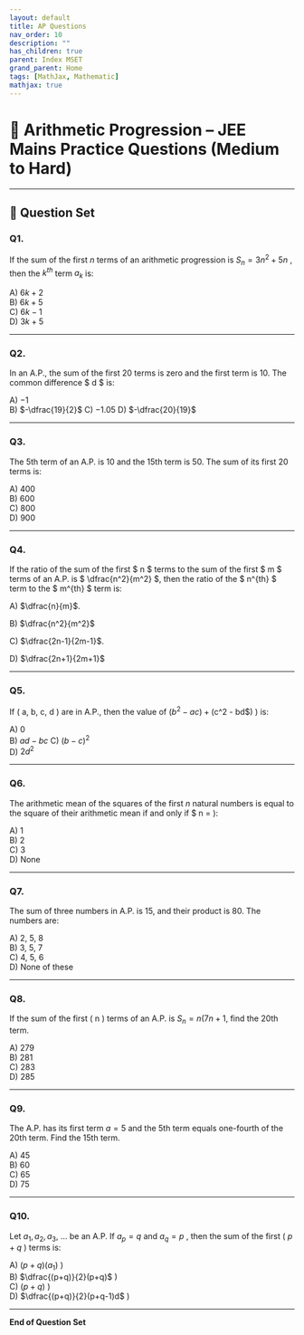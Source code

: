 ```yaml
---
layout: default
title: AP Questions
nav_order: 10
description: ""
has_children: true
parent: Index MSET
grand_parent: Home
tags: [MathJax, Mathematic]
mathjax: true
---
```


# 📘 Arithmetic Progression – JEE Mains Practice Questions (Medium to Hard)

---

## 🧮 Question Set

### **Q1.**
If the sum of the first $n$ terms of an arithmetic progression is $S_n = 3n^2 + 5n$ , then the $k^{th}$  term $a_k$ is:

A) $6k + 2$   
B) $6k + 5$  
C) $6k - 1$  
D) $3k + 5$

---

### **Q2.**
In an A.P., the sum of the first 20 terms is zero and the first term is 10. The common difference $ d $ is:

A) $-1$  
B) $-\dfrac{19}{2}$ 
C) $-1.05$
D) $-\dfrac{20}{19}$

---

### **Q3.**
The 5th term of an A.P. is 10 and the 15th term is 50. The sum of its first 20 terms is:

A) 400  
B) 600  
C) 800  
D) 900

---

### **Q4.**
If the ratio of the sum of the first $ n $ terms to the sum of the first $ m $ terms of an A.P. is $ \dfrac{n^2}{m^2} $, then the ratio of the $ n^{th} $ term to the $ m^{th} $ term is:

A) $\dfrac{n}{m}$.  

B) $\dfrac{n^2}{m^2}$ 

C) $\dfrac{2n-1}{2m-1}$.   

D) $\dfrac{2n+1}{2m+1}$ 

---

### **Q5.**
If \( a, b, c, d \) are in A.P., then the value of $(b^2 - ac) + ($c^2 - bd$) \) is:

A) 0  
B) $ad - bc$
C) $(b-c)^2$  
D) $2d^2$

---

### **Q6.**
The arithmetic mean of the squares of the first $n$ natural numbers is equal to the square of their arithmetic mean if and only if $ n = \):

A) 1  
B) 2  
C) 3  
D) None

---

### **Q7.**
The sum of three numbers in A.P. is 15, and their product is 80. The numbers are:

A) 2, 5, 8  
B) 3, 5, 7  
C) 4, 5, 6  
D) None of these

---

### **Q8.**
If the sum of the first \( n \) terms of an A.P. is $S_n = n(7n + 1$, find the 20th term.

A) 279  
B) 281  
C) 283  
D) 285

---

### **Q9.**
The A.P. has its first term $a = 5$ and the 5th term equals one-fourth of the 20th term. Find the 15th term.

A) 45  
B) 60  
C) 65  
D) 75

---

### **Q10.**
Let $a_1, a_2, a_3,$ $\dots$  be an A.P. If $a_p = q$  and  $a_q = p$ , then the sum of the first \( $p+q$ \) terms is:

A)  $(p+q)(a_1)$ \)   
B)  $\dfrac{(p+q)}{2}(p+q)$ \)  
C)  $(p+q)$ \)  
D)  $\dfrac{(p+q)}{2}(p+q-1)d$ \)



---


**End of Question Set**
